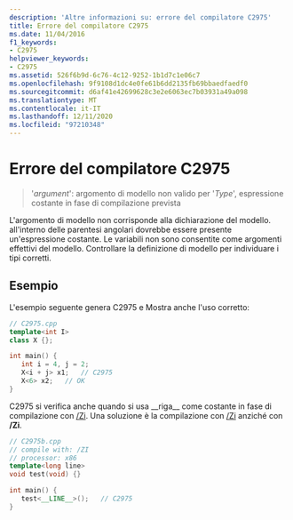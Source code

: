 ```yaml
---
description: 'Altre informazioni su: errore del compilatore C2975'
title: Errore del compilatore C2975
ms.date: 11/04/2016
f1_keywords:
- C2975
helpviewer_keywords:
- C2975
ms.assetid: 526f6b9d-6c76-4c12-9252-1b1d7c1e06c7
ms.openlocfilehash: 9f9108d1dc4e0fe61b6dd2135fb69bbaedfaedf0
ms.sourcegitcommit: d6af41e42699628c3e2e6063ec7b03931a49a098
ms.translationtype: MT
ms.contentlocale: it-IT
ms.lasthandoff: 12/11/2020
ms.locfileid: "97210348"
---
```

# <a name="compiler-error-c2975"></a>Errore del compilatore C2975

> '*argument*': argomento di modello non valido per '*Type*', espressione costante in fase di compilazione prevista

L'argomento di modello non corrisponde alla dichiarazione del modello. all'interno delle parentesi angolari dovrebbe essere presente un'espressione costante. Le variabili non sono consentite come argomenti effettivi del modello. Controllare la definizione di modello per individuare i tipi corretti.

## <a name="example"></a>Esempio

L'esempio seguente genera C2975 e Mostra anche l'uso corretto:

```cpp
// C2975.cpp
template<int I>
class X {};

int main() {
   int i = 4, j = 2;
   X<i + j> x1;   // C2975
   X<6> x2;   // OK
}
```

C2975 si verifica anche quando si usa &#95;&#95;riga&#95;&#95; come costante in fase di compilazione con [/Zi](../../build/reference/z7-zi-zi-debug-information-format.md). Una soluzione è la compilazione con [/Zi](../../build/reference/z7-zi-zi-debug-information-format.md) anziché con **/Zi**.

```cpp
// C2975b.cpp
// compile with: /ZI
// processor: x86
template<long line>
void test(void) {}

int main() {
   test<__LINE__>();   // C2975
}
```
